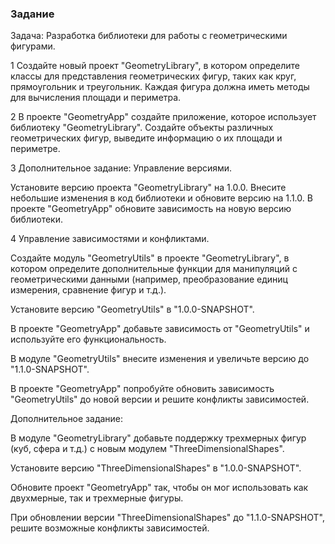 ### Задание
Задача: Разработка библиотеки для работы с геометрическими фигурами.

1 Создайте новый проект "GeometryLibrary", в котором определите классы для представления геометрических фигур, таких как круг, прямоугольник и треугольник. Каждая фигура должна иметь методы для вычисления площади и периметра.

2 В проекте "GeometryApp" создайте приложение, которое использует библиотеку "GeometryLibrary". Создайте объекты различных геометрических фигур, выведите информацию о их площади и периметре.

3 Дополнительное задание: Управление версиями.

Установите версию проекта "GeometryLibrary" на 1.0.0. Внесите небольшие изменения в код библиотеки и обновите версию на 1.1.0. В проекте "GeometryApp" обновите зависимость на новую версию библиотеки.

4 Управление зависимостями и конфликтами.

Создайте модуль "GeometryUtils" в проекте "GeometryLibrary", в котором определите дополнительные функции для манипуляций с геометрическими данными (например, преобразование единиц измерения, сравнение фигур и т.д.).

Установите версию "GeometryUtils" в "1.0.0-SNAPSHOT".

В проекте "GeometryApp" добавьте зависимость от "GeometryUtils" и используйте его функциональность.

В модуле "GeometryUtils" внесите изменения и увеличьте версию до "1.1.0-SNAPSHOT".

В проекте "GeometryApp" попробуйте обновить зависимость "GeometryUtils" до новой версии и решите конфликты зависимостей.

Дополнительное задание:

В модуле "GeometryLibrary" добавьте поддержку трехмерных фигур (куб, сфера и т.д.) с новым модулем "ThreeDimensionalShapes".

Установите версию "ThreeDimensionalShapes" в "1.0.0-SNAPSHOT".

Обновите проект "GeometryApp" так, чтобы он мог использовать как двухмерные, так и трехмерные фигуры.

При обновлении версии "ThreeDimensionalShapes" до "1.1.0-SNAPSHOT", решите возможные конфликты зависимостей.